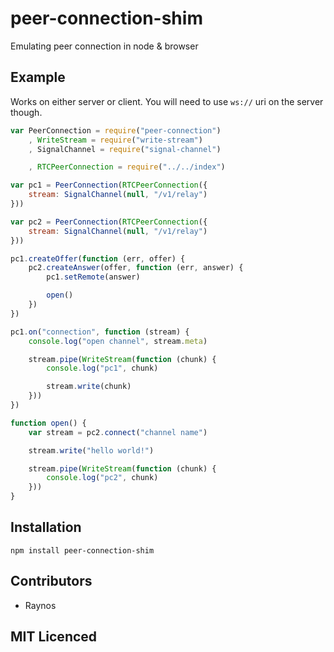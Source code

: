 # peer-connection-shim

Emulating peer connection in node & browser

## Example

Works on either server or client. You will need to use `ws://`
    uri on the server though.

```js
var PeerConnection = require("peer-connection")
    , WriteStream = require("write-stream")
    , SignalChannel = require("signal-channel")

    , RTCPeerConnection = require("../../index")

var pc1 = PeerConnection(RTCPeerConnection({
    stream: SignalChannel(null, "/v1/relay")
}))

var pc2 = PeerConnection(RTCPeerConnection({
    stream: SignalChannel(null, "/v1/relay")
}))

pc1.createOffer(function (err, offer) {
    pc2.createAnswer(offer, function (err, answer) {
        pc1.setRemote(answer)

        open()
    })
})

pc1.on("connection", function (stream) {
    console.log("open channel", stream.meta)

    stream.pipe(WriteStream(function (chunk) {
        console.log("pc1", chunk)

        stream.write(chunk)
    }))
})

function open() {
    var stream = pc2.connect("channel name")

    stream.write("hello world!")

    stream.pipe(WriteStream(function (chunk) {
        console.log("pc2", chunk)
    }))
}

```

## Installation

`npm install peer-connection-shim`

## Contributors

 - Raynos

## MIT Licenced
